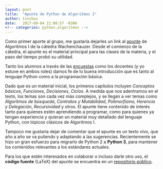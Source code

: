 ```yaml
---
layout: post
title:  "Apunte de Python de Algoritmos I"
author: tinchou
date:   2017-09-04 21:08:57 -0300
<!-- categories: python,algoritmos -->
---
```

Como primer aporte al grupo, me gustaría dejarles un link al [apunte][apunte-pdf]
de Algoritmos I de la cátedra Wachenchauzer. Desde el comienzo de la cátedra, el apunte
es el material principal para las clases de la materia, y el paso del tiempo probó
su utilidad.

Tanto los alumnos a través de las [encuestas][encuestas] como los docentes (y yo
estuve en ambos roles) damos fe de lo buena introducción que es tanto al lenguaje Python
como a la programación básica.

Dado que es un material inicial, los primeros capítulos incluyen *Conceptos básicos*,
*Funciones*, *Decisiones*, *Ciclos*. A medida que nos adentramos en el texto, los temas
son cada vez más complejos, y se llegan a ver temas como *Algoritmos de búsqueda*,
*Contratos y Mutabilidad*, *Polimorfismo, Herencia y Delegación*, *Recursividad* y otros.
El apunte tiene contenido de interés tanto para quienes estén aprendiendo a programar,
como para quienes ya tengan experiencia y quieran un material muy detallado del lenguaje
Python, con tópicos clásicos de Algoritmos I.

Tampoco me gustaría dejar de comentar que el apunte es un texto vivo, que año a año se
va puliendo y adaptando a las sugerencias. Recientemente se hizo un gran esfuerzo para
migrarlo de Python 2 a **Python 3**, para mantener los contenidos relevantes a los estándares
actuales.

Para los que estén interesados en colaborar o incluso darle otro uso, el **código fuente**
(LaTeX) del apunte se encuentra en un [repositorio público][apunte-repo].

[encuestas]: http://www.algoritmos7540-rw.tk/encuestas
[apunte-pdf]: https://drive.google.com/file/d/0B5YeA72NbAFYTHhhWVc0TlVWUDg/view?usp=sharing
[apunte-repo]: https://bitbucket.org/fiuba7540/fiuba.algoritmos.apunte
